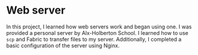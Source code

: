 # Web server

In this project, I learned how web servers work and began using one. I was provided a personal server by Alx-Holberton School. I learned how to use `scp` and Fabric to transfer files to my server. Additionally, I completed a basic configuration of the server using Nginx.
